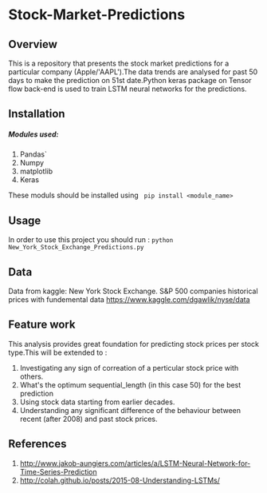 # Stock-Market-Predictions

Overview
---------------------
This is a repository that presents the stock market predictions for a particular company (Apple/'AAPL').The data trends are analysed for past 50 days to make the prediction on 51st date.Python keras package on Tensor flow back-end is used to train LSTM neural networks for the predictions.

Installation 
----------------------

##### Modules used:

1.  Pandas`
2.  Numpy
3.  matplotlib
4.  Keras

These moduls should be installed using ` pip install <module_name>`

Usage
----------------------
In order to use this project you should run :
`python New_York_Stock_Exchange_Predictions.py`

Data
----------------------
Data from kaggle:
New York Stock Exchange.
S&P 500 companies historical prices with fundemental data
https://www.kaggle.com/dgawlik/nyse/data


Feature work
----------------------

This analysis provides great foundation for predicting stock prices per stock type.This will be extended to :
 
1.  Investigating any sign of correation of a perticular stock price with others.
2.  What's the optimum sequential_length (in this case 50) for the best prediction
3.  Using stock data starting from earlier decades.
4.  Understanding any significant difference of the behaviour between recent (after 2008)  and past stock prices.

References
----------------------

1. http://www.jakob-aungiers.com/articles/a/LSTM-Neural-Network-for-Time-Series-Prediction
2. http://colah.github.io/posts/2015-08-Understanding-LSTMs/


